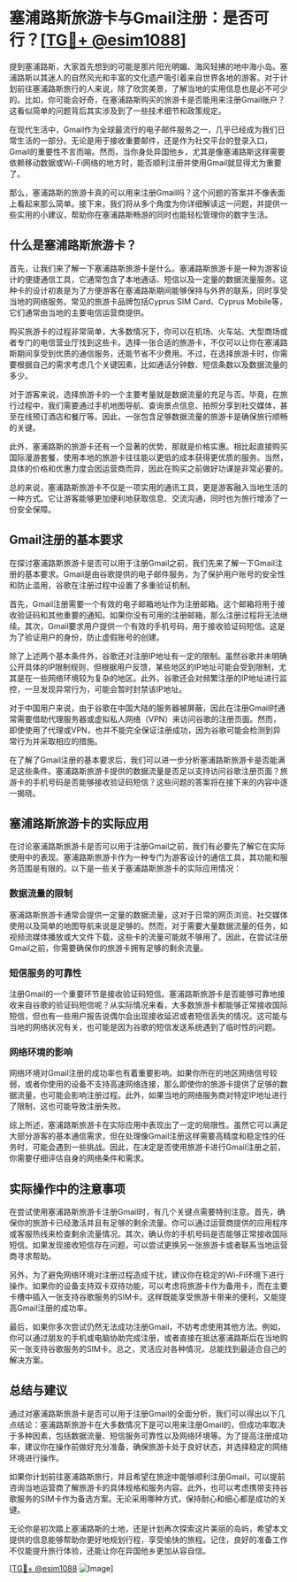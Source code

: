 # 塞浦路斯旅游卡与Gmail注册：是否可行？[[TG💪+ @esim1088](https://t.me/s/esim1088)]

提到塞浦路斯，大家首先想到的可能是那片阳光明媚、海风轻拂的地中海小岛。塞浦路斯以其迷人的自然风光和丰富的文化遗产吸引着来自世界各地的游客。对于计划前往塞浦路斯旅行的人来说，除了欣赏美景，了解当地的实用信息也是必不可少的。比如，你可能会好奇，在塞浦路斯购买的旅游卡是否能用来注册Gmail账户？这看似简单的问题背后其实涉及到了一些技术细节和政策规定。

在现代生活中，Gmail作为全球最流行的电子邮件服务之一，几乎已经成为我们日常生活的一部分。无论是用于接收重要邮件，还是作为社交平台的登录入口，Gmail的重要性不言而喻。然而，当你身处异国他乡，尤其是像塞浦路斯这样需要依赖移动数据或Wi-Fi网络的地方时，能否顺利注册并使用Gmail就显得尤为重要了。

那么，塞浦路斯的旅游卡真的可以用来注册Gmail吗？这个问题的答案并不像表面上看起来那么简单。接下来，我们将从多个角度为你详细解读这一问题，并提供一些实用的小建议，帮助你在塞浦路斯畅游的同时也能轻松管理你的数字生活。

## 什么是塞浦路斯旅游卡？

首先，让我们来了解一下塞浦路斯旅游卡是什么。塞浦路斯旅游卡是一种为游客设计的便捷通信工具，它通常包含了本地通话、短信以及一定量的数据流量服务。这种卡的设计初衷是为了方便游客在塞浦路斯期间能够保持与外界的联系，同时享受当地的网络服务。常见的旅游卡品牌包括Cyprus SIM Card、Cyprus Mobile等，它们通常由当地的主要电信运营商提供。

购买旅游卡的过程非常简单，大多数情况下，你可以在机场、火车站、大型商场或者专门的电信营业厅找到这些卡。选择一张合适的旅游卡，不仅可以让你在塞浦路斯期间享受到优质的通信服务，还能节省不少费用。不过，在选择旅游卡时，你需要根据自己的需求考虑几个关键因素，比如通话分钟数、短信条数以及数据流量的多少。

对于游客来说，选择旅游卡的一个主要考量就是数据流量的充足与否。毕竟，在旅行过程中，我们需要通过手机地图导航、查询景点信息、拍照分享到社交媒体，甚至在线预订酒店和餐厅等。因此，一张包含足够数据流量的旅游卡是确保旅行顺畅的关键。

此外，塞浦路斯的旅游卡还有一个显著的优势，那就是价格实惠。相比起直接购买国际漫游套餐，使用本地的旅游卡往往能以更低的成本获得更优质的服务。当然，具体的价格和优惠力度会因运营商而异，因此在购买之前做好功课是非常必要的。

总的来说，塞浦路斯旅游卡不仅是一项实用的通讯工具，更是游客融入当地生活的一种方式。它让游客能够更加便利地获取信息、交流沟通，同时也为旅行增添了一份安全保障。

## Gmail注册的基本要求

在探讨塞浦路斯旅游卡是否可以用于注册Gmail之前，我们先来了解一下Gmail注册的基本要求。Gmail是由谷歌提供的电子邮件服务，为了保护用户账号的安全性和防止滥用，谷歌在注册过程中设置了多重验证机制。

首先，Gmail注册需要一个有效的电子邮箱地址作为注册邮箱。这个邮箱将用于接收验证码和其他重要的通知。如果你没有可用的注册邮箱，那么注册过程将无法继续。其次，Gmail要求用户提供一个有效的手机号码，用于接收验证码短信。这是为了验证用户的身份，防止虚假账号的创建。

除了上述两个基本条件外，谷歌还对注册IP地址有一定的限制。虽然谷歌并未明确公开具体的IP限制规则，但根据用户反馈，某些地区的IP地址可能会受到限制，尤其是在一些网络环境较为复杂的地区。此外，谷歌还会对频繁注册的IP地址进行监控，一旦发现异常行为，可能会暂时封禁该IP地址。

对于中国用户来说，由于谷歌在中国大陆的服务器被屏蔽，因此在注册Gmail时通常需要借助代理服务器或虚拟私人网络（VPN）来访问谷歌的注册页面。然而，即使使用了代理或VPN，也并不能完全保证注册成功，因为谷歌可能会检测到异常行为并采取相应的措施。

在了解了Gmail注册的基本要求后，我们可以进一步分析塞浦路斯旅游卡是否能满足这些条件。塞浦路斯旅游卡提供的数据流量是否足以支持访问谷歌注册页面？旅游卡的手机号码是否能够接收验证码短信？这些问题的答案将在接下来的内容中逐一揭晓。

## 塞浦路斯旅游卡的实际应用

在讨论塞浦路斯旅游卡是否可以用于注册Gmail之前，我们有必要先了解它在实际使用中的表现。塞浦路斯旅游卡作为一种专门为游客设计的通信工具，其功能和服务范围是有限的。以下是一些关于塞浦路斯旅游卡的实际应用情况：

### 数据流量的限制

塞浦路斯旅游卡通常会提供一定量的数据流量，这对于日常的网页浏览、社交媒体使用以及简单的地图导航来说是足够的。然而，对于需要大量数据流量的任务，如视频流媒体播放或大文件下载，这些卡的流量可能就不够用了。因此，在尝试注册Gmail之前，你需要确保你的旅游卡拥有足够的剩余流量。

### 短信服务的可靠性

注册Gmail的一个重要环节是接收验证码短信。塞浦路斯旅游卡是否能够可靠地接收来自谷歌的验证码短信呢？从实际情况来看，大多数旅游卡都能够正常接收国际短信，但也有一些用户报告说偶尔会出现接收延迟或者短信丢失的情况。这可能与当地的网络状况有关，也可能是因为谷歌的短信发送系统遇到了临时性的问题。

### 网络环境的影响

网络环境对Gmail注册的成功率也有着重要影响。如果你所在的地区网络信号较弱，或者你使用的设备不支持高速网络连接，那么即使你的旅游卡提供了足够的数据流量，也可能会影响注册过程。此外，如果当地的网络服务商对特定IP地址进行了限制，这也可能导致注册失败。

综上所述，塞浦路斯旅游卡在实际应用中表现出了一定的局限性。虽然它可以满足大部分游客的基本通信需求，但在处理像Gmail注册这样需要高精度和稳定性的任务时，可能会遇到一些挑战。因此，在决定是否使用旅游卡进行Gmail注册之前，你需要仔细评估自身的网络条件和需求。

## 实际操作中的注意事项

在尝试使用塞浦路斯旅游卡注册Gmail时，有几个关键点需要特别注意。首先，确保你的旅游卡已经激活并且有足够的剩余流量。你可以通过运营商提供的应用程序或客服热线来检查剩余流量情况。其次，确认你的手机号码是否能够正常接收国际短信。如果发现接收短信存在问题，可以尝试更换另一张旅游卡或者联系当地运营商寻求帮助。

另外，为了避免网络环境对注册过程造成干扰，建议你在稳定的Wi-Fi环境下进行操作。如果你的设备支持双卡双待功能，可以考虑将旅游卡作为备用卡，而在主要卡槽中插入一张支持谷歌服务的SIM卡。这样既能享受旅游卡带来的便利，又能提高Gmail注册的成功率。

最后，如果你多次尝试仍然无法成功注册Gmail，不妨考虑使用其他方法。例如，你可以通过朋友的手机或电脑协助完成注册，或者直接在抵达塞浦路斯后在当地购买一张支持谷歌服务的SIM卡。总之，灵活应对各种情况，总能找到最适合自己的解决方案。

## 总结与建议

通过对塞浦路斯旅游卡是否可以用于注册Gmail的全面分析，我们可以得出以下几点结论：塞浦路斯旅游卡在大多数情况下是可以用来注册Gmail的，但成功率取决于多种因素，包括数据流量、短信服务可靠性以及网络环境等。为了提高注册成功率，建议你在操作前做好充分准备，确保旅游卡处于良好状态，并选择稳定的网络环境进行操作。

如果你计划前往塞浦路斯旅行，并且希望在旅途中能够顺利注册Gmail，可以提前咨询当地运营商了解旅游卡的具体规格和服务内容。此外，也可以考虑携带支持谷歌服务的SIM卡作为备选方案。无论采用哪种方式，保持耐心和细心都是成功的关键。

无论你是初次踏上塞浦路斯的土地，还是计划再次探索这片美丽的岛屿，希望本文提供的信息能够帮助你更好地规划行程，享受愉快的旅程。记住，良好的准备工作不仅能提升旅行体验，还能让你在异国他乡更加从容自信。

[[TG💪+ @esim1088](https://t.me/s/esim1088) ![Image](https://i.postimg.cc/4NQfJmqS/Snipaste-2025-05-13-00-14-12.png)]